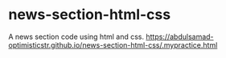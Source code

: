 # news-section-html-css
A news section code using html and css.
https://abdulsamad-optimisticstr.github.io/news-section-html-css/.mypractice.html
